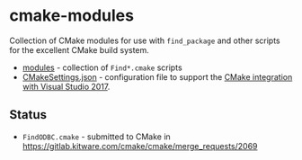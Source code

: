 # cmake-modules

Collection of CMake modules for use with `find_package` and other scripts for the excellent CMake build system.

* [modules](https://github.com/mloskot/cmake-modules/tree/master/modules) - collection of `Find*.cmake` scripts
* [CMakeSettings.json](https://github.com/mloskot/cmake-modules/blob/master/CMakeSettings.json) - configuration file to support the [CMake integration with Visual Studio 2017](https://go.microsoft.com//fwlink//?linkid=834763).

## Status

* `FindODBC.cmake` - submitted to CMake in https://gitlab.kitware.com/cmake/cmake/merge_requests/2069
